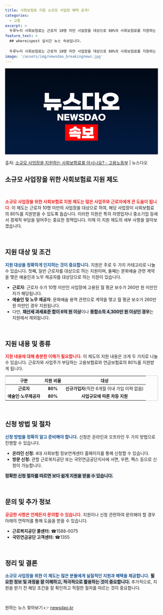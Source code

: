```yaml
---
title: 사회보험료 지원 소규모 사업장 혜택 공개!
categories:
  - 고용
excerpt: >
  두루누리 사회보험료는 근로자 10명 미만 사업장을 대상으로 80%의 사회보험료를 지원하는 제도입니다.  ▲ …
feature_text: >
  ## whereispost 실시간 뉴스 속보입니다.

  두루누리 사회보험료는 근로자 10명 미만 사업장을 대상으로 80%의 사회보험료를 지원하는 제도입니다.  ▲ …
image: '/assets/img/newsdao_breakingnews.jpg'
---
```


![뉴스다오 속보](/assets/img/newsdao_breakingnews.jpg)

<p>출처: <a href="https://newsdao.kr/2248" rel="dofollow">소규모 사업장을 지원하는 사회보험료를 아시나요? - 고용노동부</a> | 뉴스다오</p>

<h2 data-ke-size="size26">소규모 사업장을 위한 사회보험료 지원 제도</h2>

<p data-ke-size="size16">&nbsp;</p>

<b><span style="color: #ee2323;">소규모 사업장을 위한 사회보험료 지원 제도는 많은 사업주와 근로자에게 큰 도움이 됩니다.</span></b> 이 제도는 근로자 10명 미만의 사업장을 대상으로 하여, 해당 사업장이 사회보험료의 80%를 지원받을 수 있도록 돕습니다. 이러한 지원은 특히 자영업자나 중소기업 등에서 경제적 부담을 덜어주는 중요한 정책입니다. 이제 이 지원 제도의 세부 사항을 알아보겠습니다.

<p data-ke-size="size16">&nbsp;</p>

<h2 data-ke-size="size26">지원 대상 및 조건</h2>

<b><span style="color: #1a5490;">지원 대상을 정확하게 인지하는 것이 중요합니다.</span></b> 지원은 주로 두 가지 카테고리로 나눌 수 있습니다. 첫째, 일반 근로자를 대상으로 하는 지원이며, 둘째는 문화예술 관련 계약을 맺은 예술인과 노무 제공자를 대상당으로 하는 지원이 있습니다.

<ul>
<li><b>근로자</b>: 근로자 수가 10명 미만인 사업장에 고용된 월 평균 보수가 260만 원 미만인 자가 해당됩니다.</li>
<li><b>예술인 및 노무 제공자</b>: 문화예술 용역 관련으로 계약을 맺고 월 평균 보수가 260만 원 미만인 경우 지원됩니다.</li>
<li>다만, <b><span style="background-color: #21538527;">재산세 과세표준 합이 6억 원 이상</span></b>이나 <b><span style="background-color: #21538527;">종합소득 4,300만 원 이상인 경우</span></b>는 지원에서 제외됩니다.</li>
</ul>

<p data-ke-size="size16">&nbsp;</p>

<h2 data-ke-size="size26">지원 내용 및 종류 </h2>

<b><span style="color: #ee2323;">지원 내용에 대해 충분한 이해가 필요합니다.</span></b> 이 제도의 지원 내용은 크게 두 가지로 나눌 수 있습니다. 근로자와 사업주가 부담하는 고용보험료와 연금보험료의 80%를 지원받게 됩니다.

<table style="width: 100%; border: 1px solid #ccc;">
    <thead>
        <tr>
            <th style="text-align: center;">구분</th>
            <th style="text-align: center;">지원 비율</th>
            <th style="text-align: center;">대상</th>
        </tr>
    </thead>
    <tbody>
        <tr>
            <td style="text-align: center; height: 17px;"><b>근로자</b></td>
            <td style="text-align: center; height: 17px;"><b>80%</b></td>
            <td style="text-align: center; height: 17px;"><b>신규가입자</b>(직전 6개월 이내 가입 이력 없음)</td>
        </tr>
        <tr>
            <td style="text-align: center; height: 17px;"><b>예술인·노무제공자</b></td>
            <td style="text-align: center; height: 17px;"><b>80%</b></td>
            <td style="text-align: center; height: 17px;"><b>사업규모에 따른 차등 지원</b></td>
        </tr>
    </tbody>
</table>

<p data-ke-size="size16">&nbsp;</p>

<h2 data-ke-size="size26">신청 방법 및 절차</h2>

<b><span style="color: #1a5490;">신청 방법을 정확히 알고 준비해야 합니다.</span></b> 신청은 온라인과 오프라인 두 가지 방법으로 진행할 수 있습니다. 

<ul>
<li><b>온라인 신청:</b> 4대 사회보험 정보연계센터 홈페이지를 통해 신청할 수 있습니다.</li>
<li><b>방문 신청:</b> 관할 근로복지공단 또는 국민연금공단지사에 서면, 우편, 팩스 등으로 신청이 가능합니다.</li>
</ul>

<b><span style="background-color: #21538527;">정확한 신청 절차를 따르면 보다 쉽게 지원을 받을 수 있습니다.</span></b>

<p data-ke-size="size16">&nbsp;</p>

<h2 data-ke-size="size26">문의 및 추가 정보</h2>

<b><span style="color: #ee2323;">궁금한 사항은 언제든지 문의할 수 있습니다.</span></b> 지원이나 신청 관련하여 문의해야 할 경우 아래의 연락처를 통해 도움을 받을 수 있습니다.

<ul>
<li><b>근로복지공단 콜센터:</b> ☎1588-0075</li>
<li><b>국민연금공단 고객센터:</b> ☎1355</li>
</ul>

<p data-ke-size="size16">&nbsp;</p>

<h2 data-ke-size="size26">정리 및 결론</h2>

<b><span style="color: #1a5490;">소규모 사업장을 위한 이 제도는 많은 분들에게 실질적인 지원과 혜택을 제공합니다.</span></b> <b><span style="background-color: #21538527;">필요한 정보 및 과정을 잘 이해하고, 적극적으로 활용하는 것이 중요합니다.</span></b> 추가적으로, 지원을 받기 전 해당 조건을 잘 확인하고 적절한 절차를 따르는 것이 중요합니다.

<p data-ke-size="size16">&nbsp;</p> 

원하는 뉴스 찾아보기 👉 <a href="https://newsdao.kr" rel="dofollow">newsdao.kr</a>


